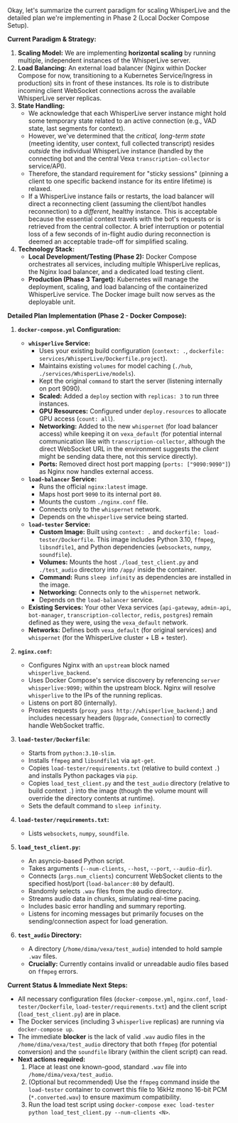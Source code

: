 
Okay, let's summarize the current paradigm for scaling WhisperLive and the detailed plan we're implementing in Phase 2 (Local Docker Compose Setup).

**Current Paradigm & Strategy:**

1.  **Scaling Model:** We are implementing **horizontal scaling** by running multiple, independent instances of the WhisperLive server.
2.  **Load Balancing:** An external load balancer (Nginx within Docker Compose for now, transitioning to a Kubernetes Service/Ingress in production) sits in front of these instances. Its role is to distribute incoming client WebSocket connections across the available WhisperLive server replicas.
3.  **State Handling:**
    *   We acknowledge that each WhisperLive server instance might hold some temporary state related to an active connection (e.g., VAD state, last segments for context).
    *   However, we've determined that the *critical, long-term state* (meeting identity, user context, full collected transcript) resides *outside* the individual WhisperLive instance (handled by the connecting bot and the central Vexa `transcription-collector` service/API).
    *   Therefore, the standard requirement for "sticky sessions" (pinning a client to one specific backend instance for its entire lifetime) is relaxed.
    *   If a WhisperLive instance fails or restarts, the load balancer will direct a reconnecting client (assuming the client/bot handles reconnection) to a *different*, healthy instance. This is acceptable because the essential context travels with the bot's requests or is retrieved from the central collector. A brief interruption or potential loss of a few seconds of in-flight audio during reconnection is deemed an acceptable trade-off for simplified scaling.
4.  **Technology Stack:**
    *   **Local Development/Testing (Phase 2):** Docker Compose orchestrates all services, including multiple WhisperLive replicas, the Nginx load balancer, and a dedicated load testing client.
    *   **Production (Phase 3 Target):** Kubernetes will manage the deployment, scaling, and load balancing of the containerized WhisperLive service. The Docker image built now serves as the deployable unit.

**Detailed Plan Implementation (Phase 2 - Docker Compose):**

1.  **`docker-compose.yml` Configuration:**
    *   **`whisperlive` Service:**
        *   Uses your existing build configuration (`context: .`, `dockerfile: services/WhisperLive/Dockerfile.project`).
        *   Maintains existing `volumes` for model caching (`./hub`, `./services/WhisperLive/models`).
        *   Kept the original `command` to start the server (listening internally on port 9090).
        *   **Scaled:** Added a `deploy` section with `replicas: 3` to run three instances.
        *   **GPU Resources:** Configured under `deploy.resources` to allocate GPU access (`count: all`).
        *   **Networking:** Added to the new `whispernet` (for load balancer access) while keeping it on `vexa_default` (for potential internal communication like with `transcription-collector`, although the direct WebSocket URL in the environment suggests the *client* might be sending data there, not this service directly).
        *   **Ports:** Removed direct host port mapping (`ports: ["9090:9090"]`) as Nginx now handles external access.
    *   **`load-balancer` Service:**
        *   Runs the official `nginx:latest` image.
        *   Maps host port `9090` to its internal port `80`.
        *   Mounts the custom `./nginx.conf` file.
        *   Connects only to the `whispernet` network.
        *   Depends on the `whisperlive` service being started.
    *   **`load-tester` Service:**
        *   **Custom Image:** Built using `context: .` and `dockerfile: load-tester/Dockerfile`. This image includes Python 3.10, `ffmpeg`, `libsndfile1`, and Python dependencies (`websockets`, `numpy`, `soundfile`).
        *   **Volumes:** Mounts the host `./load_test_client.py` and `./test_audio` directory into `/app/` inside the container.
        *   **Command:** Runs `sleep infinity` as dependencies are installed in the image.
        *   **Networking:** Connects only to the `whispernet` network.
        *   Depends on the `load-balancer` service.
    *   **Existing Services:** Your other Vexa services (`api-gateway`, `admin-api`, `bot-manager`, `transcription-collector`, `redis`, `postgres`) remain defined as they were, using the `vexa_default` network.
    *   **Networks:** Defines both `vexa_default` (for original services) and `whispernet` (for the WhisperLive cluster + LB + tester).

2.  **`nginx.conf`:**
    *   Configures Nginx with an `upstream` block named `whisperlive_backend`.
    *   Uses Docker Compose's service discovery by referencing `server whisperlive:9090;` within the upstream block. Nginx will resolve `whisperlive` to the IPs of the running replicas.
    *   Listens on port 80 (internally).
    *   Proxies requests (`proxy_pass http://whisperlive_backend;`) and includes necessary headers (`Upgrade`, `Connection`) to correctly handle WebSocket traffic.

3.  **`load-tester/Dockerfile`:**
    *   Starts from `python:3.10-slim`.
    *   Installs `ffmpeg` and `libsndfile1` via `apt-get`.
    *   Copies `load-tester/requirements.txt` (relative to build context `.`) and installs Python packages via `pip`.
    *   Copies `load_test_client.py` and the `test_audio` directory (relative to build context `.`) into the image (though the volume mount will override the directory contents at runtime).
    *   Sets the default command to `sleep infinity`.

4.  **`load-tester/requirements.txt`:**
    *   Lists `websockets`, `numpy`, `soundfile`.

5.  **`load_test_client.py`:**
    *   An asyncio-based Python script.
    *   Takes arguments (`--num-clients`, `--host`, `--port`, `--audio-dir`).
    *   Connects (`args.num_clients`) concurrent WebSocket clients to the specified host/port (`load-balancer:80` by default).
    *   Randomly selects `.wav` files from the audio directory.
    *   Streams audio data in chunks, simulating real-time pacing.
    *   Includes basic error handling and summary reporting.
    *   Listens for incoming messages but primarily focuses on the sending/connection aspect for load generation.

6.  **`test_audio` Directory:**
    *   A directory (`/home/dima/vexa/test_audio`) intended to hold sample `.wav` files.
    *   **Crucially:** Currently contains invalid or unreadable audio files based on `ffmpeg` errors.

**Current Status & Immediate Next Steps:**

*   All necessary configuration files (`docker-compose.yml`, `nginx.conf`, `load-tester/Dockerfile`, `load-tester/requirements.txt`) and the client script (`load_test_client.py`) are in place.
*   The Docker services (including 3 `whisperlive` replicas) are running via `docker-compose up`.
*   The immediate **blocker** is the lack of valid `.wav` audio files in the `/home/dima/vexa/test_audio` directory that both `ffmpeg` (for potential conversion) and the `soundfile` library (within the client script) can read.
*   **Next actions required:**
    1.  Place at least one known-good, standard `.wav` file into `/home/dima/vexa/test_audio`.
    2.  (Optional but recommended) Use the `ffmpeg` command inside the `load-tester` container to convert this file to 16kHz mono 16-bit PCM (`*.converted.wav`) to ensure maximum compatibility.
    3.  Run the load test script using `docker-compose exec load-tester python load_test_client.py --num-clients <N>`.
